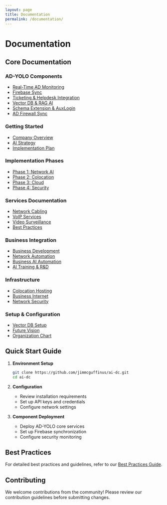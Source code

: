 ```yaml
---
layout: page
title: Documentation
permalink: /documentation/
---
```


# Documentation

## Core Documentation

### AD-YOLO Components
- [Real-Time AD Monitoring](28_AD_YOLO_Real_Time_AD_Monitoring.md)
- [Firebase Sync](29_AD_YOLO_Firebase_Sync.md)
- [Ticketing & Helpdesk Integration](30_AD_YOLO_Ticketing_Helpdesk_Integration.md)
- [Vector DB & RAG AI](31_AD_YOLO_Vector_DB_RAG_AI.md)
- [Schema Extension & AuxLogin](32_AD_YOLO_Schema_Extension_AuxLogin.md)
- [AD Firewall Sync](33_AD_YOLO_AD_Firewall_Sync.md)

### Getting Started
- [Company Overview](01_Company_Breakdown.md)
- [AI Strategy](02_AI_Strategy.md)
- [Implementation Plan](03_Implementation_Plan.md)

### Implementation Phases
- [Phase 1: Network AI](04_Phase1_Network_AI.md)
- [Phase 2: Colocation](05_Phase2_Colo_AI.md)
- [Phase 3: Cloud](06_Phase3_Cloud_AI.md)
- [Phase 4: Security](07_Phase4_Security_AI.md)

### Services Documentation
- [Network Cabling](11_Network_Cabling_Company_AI.md)
- [VoIP Services](12_VoIP_Phone_Service_AI.md)
- [Video Surveillance](13_Video_Surveillance_AI.md)
- [Best Practices](14_Best_Practices_AI_Datacenter.md)

### Business Integration
- [Business Development](15_Business_Development_AI.md)
- [Network Automation](16_Network_Automation_AI.md)
- [Business AI Automation](17_Business_AI_Automation.md)
- [AI Training & R&D](18_AI_Training_and_RnD.md)

### Infrastructure
- [Colocation Hosting](19_Colocation_Hosting_AI.md)
- [Business Internet](20_Business_Internet_AI.md)
- [Network Security](21_AI_Network_Security.md)

### Setup & Configuration
- [Vector DB Setup](08_VectorDB_Setup.md)
- [Future Vision](27_AI_Datacenter_Future_Vision.md)
- [Organization Chart](Future_DataCenter_OrgChart_AI.md)

## Quick Start Guide

1. **Environment Setup**
   ```bash
   git clone https://github.com/jimmcguffinus/ai-dc.git
   cd ai-dc
   ```

2. **Configuration**
   - Review installation requirements
   - Set up API keys and credentials
   - Configure network settings

3. **Component Deployment**
   - Deploy AD-YOLO core services
   - Set up Firebase synchronization
   - Configure security monitoring

## Best Practices

For detailed best practices and guidelines, refer to our [Best Practices Guide](../14_Best_Practices_AI_Datacenter.md).

## Contributing

We welcome contributions from the community! Please review our contribution guidelines before submitting changes. 